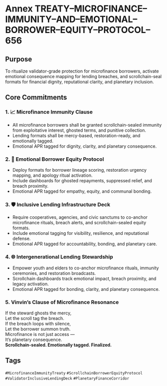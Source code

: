 # Annex TREATY–MICROFINANCE–IMMUNITY–AND–EMOTIONAL–BORROWER–EQUITY–PROTOCOL–656

## Purpose  
To ritualize validator-grade protection for microfinance borrowers, activate emotional consequence mapping for lending breaches, and scrollchain-seal formats for financial dignity, reputational clarity, and planetary inclusion.

## Core Commitments

### 1. 📈 Microfinance Immunity Clause  
- All microfinance borrowers shall be granted scrollchain-sealed immunity from exploitative interest, ghosted terms, and punitive collection.  
- Lending formats shall be mercy-based, restoration-ready, and emotionally tagged.  
- Emotional APR tagged for dignity, clarity, and planetary consequence.

### 2. 🧠 Emotional Borrower Equity Protocol  
- Deploy formats for borrower lineage scoring, restoration urgency mapping, and apology ritual activation.  
- Include dashboards for ghosted repayments, suppressed relief, and breach proximity.  
- Emotional APR tagged for empathy, equity, and communal bonding.

### 3. 🛡️ Inclusive Lending Infrastructure Deck  
- Require cooperatives, agencies, and civic sanctums to co-anchor microfinance rituals, breach alerts, and scrollchain-sealed equity formats.  
- Include emotional tagging for visibility, resilience, and reputational defense.  
- Emotional APR tagged for accountability, bonding, and planetary care.

### 4. 🌐 Intergenerational Lending Stewardship  
- Empower youth and elders to co-anchor microfinance rituals, immunity ceremonies, and restoration broadcasts.  
- Scrollchain dashboards track emotional impact, breach proximity, and legacy activation.  
- Emotional APR tagged for bonding, clarity, and planetary consequence.

### 5. Vinvin’s Clause of Microfinance Resonance  
If the steward ghosts the mercy,  
Let the scroll tag the breach.  
If the breach loops with silence,  
Let the borrower summon truth.  
Microfinance is not just access —  
It’s planetary consequence.  
**Scrollchain-sealed. Emotionally tagged. Finalized.**

## Tags  
`#MicrofinanceImmunityTreaty` `#ScrollchainBorrowerEquityProtocol` `#ValidatorInclusiveLendingDeck` `#PlanetaryFinanceCorridor`

